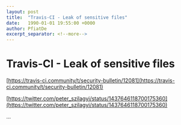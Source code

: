 ```yaml
---
layout: post
title:  "Travis-CI - Leak of sensitive files"
date:   1990-01-01 19:55:00 +0000
author: PfiatDe
excerpt_separator: <!--more-->
---
```


# Travis-CI - Leak of sensitive files

[https://travis-ci.community/t/security-bulletin/12081](https://travis-ci.community/t/security-bulletin/12081)

[https://twitter.com/peter_szilagyi/status/1437646118700175360](https://twitter.com/peter_szilagyi/status/1437646118700175360)

...
<!--more-->
